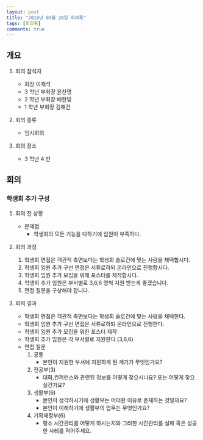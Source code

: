 ```yaml
---
layout: post
title: "2018년 03월 28일 회의록"
tags: [회의록]
comments: true
---
```


## 개요

1.  회의 참석자

    *   회장 이재석
    *   3 학년 부회장 윤찬명
    *   2 학년 부회장 배한빛
    *   1 학년 부회장 김해건

1.  회의 종류

    *   임시회의

1.  회의 장소

    *   3 학년 4 반

## 회의

### 학생회 추가 구성

1.  회의 전 상황

    *   문제점
        *   학생회의 모든 기능을 다하기에 임원이 부족하다.

1.  회의 과정

    1.  학생회 면접은 객관적 측면보다는 학생회 슬로건에 맞는 사람을 채택합시다.
    1.  학생회 임원 추가 구선 면접은 서류로하되 온라인으로 진행합시다.
    1.  학생회 임원 추가 모집을 위해 포스터를 제작합시다.
    1.  학생회 추가 임원은 부서별로 3,6,6 명씩 지원 받는게 좋겠습니다.
    1.  면접 질문을 구상해야 합니다.

1.  회의 결과
    *   학생회 면접은 객관적 측면보다는 학생회 슬로건에 맞는 사람을 채택한다.
    *   학생회 임원 추가 구선 면접은 서류로하되 온라인으로 진행한다.
    *   학생회 임원 추가 모집을 위한 포스터 제작
    *   학생회 추가 임원은 각 부서별로 지원한다.(3,6,6)
    *   면접 질문
        1.  공통
            *   본인이 지원한 부서에 지원하게 된 계기가 무엇인가요?
        1.  전공부(3)
            *   대회,컨퍼런스와 관련된 정보를 어떻게 찾으시나요? 또는 어떻게 찾으실건가요?
        1.  생활부(6)
            *   본인이 생각하시기에 생활부는 어떠한 이유로 존재하는 것일까요?
            *   본인이 이해하기에 생활부의 업무는 무엇인가요?
        1.  기획재정부(6)
            *   평소 시간관리를 어떻게 하시는지와 그러한 시간관리를 실패 혹은 성공한 사레를 적어주세요.